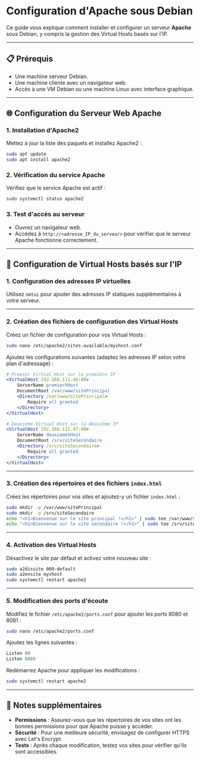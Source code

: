 # Configuration d'Apache sous Debian

Ce guide vous explique comment installer et configurer un serveur **Apache** sous Debian, y compris la gestion des Virtual Hosts basés sur l'IP.

---

## 📋 Prérequis

- Une machine serveur Debian.
- Une machine cliente avec un navigateur web.
- Accès à une VM Debian ou une machine Linux avec interface graphique.

---

## 🌐 Configuration du Serveur Web Apache

### 1. Installation d'Apache2

Mettez à jour la liste des paquets et installez Apache2 :

```bash
sudo apt update
sudo apt install apache2
```

### 2. Vérification du service Apache

Vérifiez que le service Apache est actif :

```bash
sudo systemctl status apache2
```

### 3. Test d'accès au serveur

- Ouvrez un navigateur web.
- Accédez à `http://<adresse_IP_du_serveur>` pour vérifier que le serveur Apache fonctionne correctement.

---

## 🔧 Configuration de Virtual Hosts basés sur l'IP

### 1. Configuration des adresses IP virtuelles

Utilisez `nmtui` pour ajouter des adresses IP statiques supplémentaires à votre serveur.

---

### 2. Création des fichiers de configuration des Virtual Hosts

Créez un fichier de configuration pour vos Virtual Hosts :

```bash
sudo nano /etc/apache2/sites-available/myvhost.conf
```

Ajoutez les configurations suivantes (adaptez les adresses IP selon votre plan d'adressage) :

```apache
# Premier Virtual Host sur la première IP
<VirtualHost 192.168.111.46:80>
    ServerName premierVHost
    DocumentRoot /var/www/sitePrincipal
    <Directory /var/www/sitePrincipal>
        Require all granted
    </Directory>
</VirtualHost>

# Deuxième Virtual Host sur la deuxième IP
<VirtualHost 192.168.111.47:80>
    ServerName deuxiemeVHost
    DocumentRoot /srv/siteSecondaire
    <Directory /srv/siteSecondaire>
        Require all granted
    </Directory>
</VirtualHost>
```

---

### 3. Création des répertoires et des fichiers `index.html`

Créez les répertoires pour vos sites et ajoutez-y un fichier `index.html` :

```bash
sudo mkdir -p /var/www/sitePrincipal
sudo mkdir -p /srv/siteSecondaire
echo "<h1>Bienvenue sur le site principal !</h1>" | sudo tee /var/www/sitePrincipal/index.html
echo "<h1>Bienvenue sur le site secondaire !</h1>" | sudo tee /srv/siteSecondaire/index.html
```

---

### 4. Activation des Virtual Hosts

Désactivez le site par défaut et activez votre nouveau site :

```bash
sudo a2dissite 000-default
sudo a2ensite myvhost
sudo systemctl restart apache2
```

---

### 5. Modification des ports d'écoute

Modifiez le fichier `/etc/apache2/ports.conf` pour ajouter les ports 8080 et 8081 :

```bash
sudo nano /etc/apache2/ports.conf
```

Ajoutez les lignes suivantes :

```apache
Listen 80
Listen 8080
```

Redémarrez Apache pour appliquer les modifications :

```bash
sudo systemctl restart apache2
```

---

## 📌 Notes supplémentaires

- **Permissions** : Assurez-vous que les répertoires de vos sites ont les bonnes permissions pour que Apache puisse y accéder.
- **Sécurité** : Pour une meilleure sécurité, envisagez de configurer HTTPS avec Let's Encrypt.
- **Tests** : Après chaque modification, testez vos sites pour vérifier qu'ils sont accessibles.